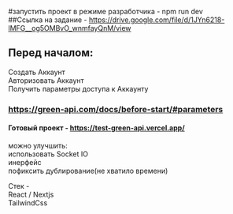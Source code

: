 #запустить проект в режиме разработчика - npm run dev  
##Ссылка на задание - https://drive.google.com/file/d/1JYn6218-lMFG__og5OMBvO_wnmfayQnM/view  
  
## Перед началом:  
Создать Аккаунт  
Авторизовать Аккаунт  
Получить параметры доступа к Аккаунту  
### https://green-api.com/docs/before-start/#parameters  
  
      
#### Готовый проект - https://test-green-api.vercel.app/  

можно улучшить:  
использовать Socket IO  
инерфейс  
пофиксить дублирование(не хватило времени)


Стек -  
React / Nextjs  
TailwindCss
      